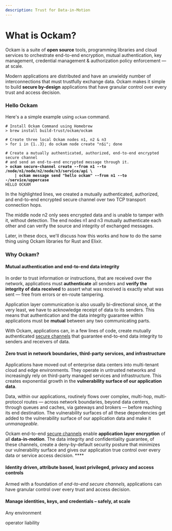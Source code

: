 ```yaml
---
description: Trust for Data-in-Motion
---
```


# What is Ockam?

Ockam is a suite of **open source** tools, programming libraries and cloud services to orchestrate end-to-end encryption, mutual authentication, key management, credential management & authorization policy enforcement — at scale.

Modern applications are distributed and have an unwieldy number of interconnections that must trustfully exchange data. Ockam makes it simple to build **secure by-design** applications that have granular control over every trust and access decision.

### Hello Ockam

Here's a  a simple example using `ockam` command.

<pre class="language-bash" data-overflow="wrap"><code class="lang-bash"># Install Ockam Command using Homebrew
> brew install build-trust/ockam/ockam

# Create three local Ockam nodes n1, n2 &#x26; n3
> for i in {1..3}; do ockam node create "n$i"; done

# Create a mutually authenticated, authorized, end-to-end encrypted secure channel
# and send an end-to-end encrypted message through it.
<strong>> ockam secure-channel create --from n1 --to /node/n1/node/n2/node/n3/service/api \
</strong><strong>    | ockam message send "hello ockam" --from n1 --to -/service/uppercase
</strong>HELLO OCKAM</code></pre>

In the highlighted lines, we created a mutually authenticated, authorized, and end-to-end encrypted secure channel over two TCP transport connection hops.&#x20;

The middle node n2 only sees encrypted data and is unable to tamper with it, without detection. The end nodes n1 and n3 mutually authenticate each other and can verify the source and integrity of exchanged messages.

Later, in these docs, we'll discuss how this works and how to do the same thing using Ockam libraries for Rust and Elixir.

### Why Ockam?

#### **Mutual authentication and end-to-end data integrity**

In order to trust information or instructions, that are received over the network, applications must **authenticate** all senders and **verify the integrity of data** **received** to assert what was received is exactly what was sent — free from errors or en-route tampering.

Application layer communication is also usually bi-directional since, at the very least, we have to acknowledge receipt of data to its senders. This means that authentication and the data integrity guarantee within applications must be **mutual** between any two communicating parts.

With Ockam, applications can, in a few lines of code, create mutually authenticated [secure channels](reference/secure-channels.md) that guarantee end-to-end data integrity to senders and receivers of data.

#### **Zero trust in network boundaries,** third-party services, and infrastructure

Applications have moved out of enterprise data centers into multi-tenant cloud and edge environments. They operate in untrusted networks and increasingly rely on third-party managed services and infrastructure. This creates exponential growth in the **vulnerability surface of our application data**.

Data, within our applications, routinely flows over complex, multi-hop, multi-protocol routes — across network boundaries, beyond data centers, through queues and caches, via gateways and brokers — before reaching its end destination. The vulnerability surfaces of all these dependencies get added to the vulnerability surface of our application data and make it _unmanageable_.

Ockam end-to-end [secure channels](reference/secure-channels.md) enable **application layer encryption** of all **data-in-motion**. The data integrity and confidentiality guarantee, of these channels, create a deny-by-default security posture that minimizes our vulnerability surface and gives our application true control over every data or service access decision. ****&#x20;

#### Identity driven, attribute based, least privileged, privacy and access controls

Armed with a foundation of _end-to-end secure channels,_ applications can have granular control over every trust and access decision.

#### Manage identities, keys, and credentials – safely, at scale

Any environment

operator liability

